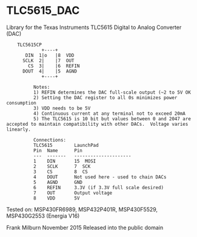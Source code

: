 # TLC5615_DAC

Library for the Texas Instruments TLC5615 Digital to Analog Converter (DAC)
       
        TLC5615CP
                 +----+  
           DIN  1|o   |8  VDD
          SCLK  2|    |7  OUT
            CS  3|    |6  REFIN
          DOUT  4|    |5  AGND
                 +----+     
   
              Notes:
              1) REFIN determines the DAC full-scale output (~2 to 5V OK
              2) Setting the DAC register to all 0s minimizes power consumption
              3) VDD needs to be 5V
              4) Continuous current at any terminal not to exceed 20mA
              5) The TLC5615 is 10 bit but values between 0 and 2047 are accepted to maintain compatibility with other DACs.  Voltage varies linearly.
   
              Connections:
              TLC5615        LaunchPad
              Pin  Name      Pin
              ---  -------   ---------------------
              1    DIN       15  MOSI
              2    SCLK      7  SCK
              3    CS        8  CS
              4    DOUT      Not used here - used to chain DACs
              5    AGND      GND
              6    REFIN     3.3V (if 3.3V full scale desired)
              7    OUT       Output voltage
              8    VDD       5V          
  
  Tested on:  MSP430FR6989, MSP432P401R, MSP430F5529, MSP430G2553 (Energia V16) 
    
  Frank Milburn    November 2015
  Released into the public domain

